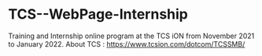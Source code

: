 # TCS--WebPage-Internship
Training and Internship online program at the TCS iON from November 2021 to January 2022.  About TCS : https://www.tcsion.com/dotcom/TCSSMB/
